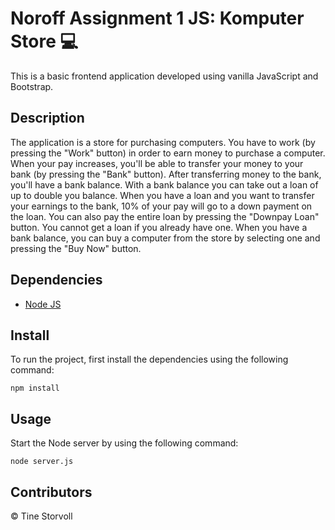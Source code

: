 # Noroff Assignment 1 JS: Komputer Store :computer:

This is a basic frontend application developed using vanilla JavaScript and Bootstrap.

## Description

The application is a store for purchasing computers. You have to work (by pressing the "Work" button) in order to earn money to purchase a computer. When your pay increases, you'll be able to transfer your money to your bank (by pressing the "Bank" button). After transferring money to the bank, you'll have a bank balance. With a bank balance you can take out a loan of up to double you balance. When you have a loan and you want to transfer your earnings to the bank, 10% of your pay will go to a down payment on the loan. You can also pay the entire loan by pressing the "Downpay Loan" button. You cannot get a loan if you already have one. When you have a bank balance, you can buy a computer from the store by selecting one and pressing the "Buy Now" button.

## Dependencies

- [Node JS](https://nodejs.org/en/)

## Install

To run the project, first install the dependencies using the following command:

```
npm install
```

## Usage

Start the Node server by using the following command:

```
node server.js
```

## Contributors

&copy; Tine Storvoll
